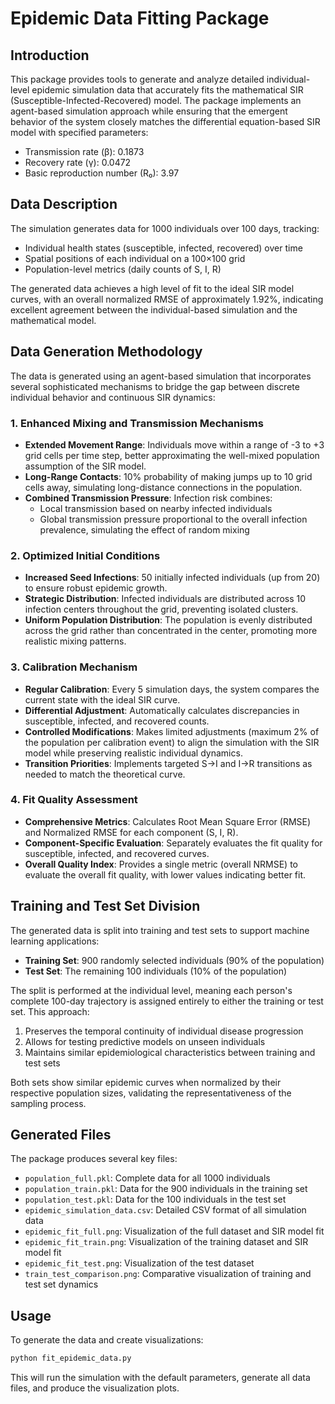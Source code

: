# Epidemic Data Fitting Package

## Introduction

This package provides tools to generate and analyze detailed individual-level epidemic simulation data that accurately fits the mathematical SIR (Susceptible-Infected-Recovered) model. The package implements an agent-based simulation approach while ensuring that the emergent behavior of the system closely matches the differential equation-based SIR model with specified parameters:

- Transmission rate (β): 0.1873
- Recovery rate (γ): 0.0472
- Basic reproduction number (R₀): 3.97

## Data Description

The simulation generates data for 1000 individuals over 100 days, tracking:

- Individual health states (susceptible, infected, recovered) over time
- Spatial positions of each individual on a 100×100 grid
- Population-level metrics (daily counts of S, I, R)

The generated data achieves a high level of fit to the ideal SIR model curves, with an overall normalized RMSE of approximately 1.92%, indicating excellent agreement between the individual-based simulation and the mathematical model.

## Data Generation Methodology

The data is generated using an agent-based simulation that incorporates several sophisticated mechanisms to bridge the gap between discrete individual behavior and continuous SIR dynamics:

### 1. Enhanced Mixing and Transmission Mechanisms

- **Extended Movement Range**: Individuals move within a range of -3 to +3 grid cells per time step, better approximating the well-mixed population assumption of the SIR model.
- **Long-Range Contacts**: 10% probability of making jumps up to 10 grid cells away, simulating long-distance connections in the population.
- **Combined Transmission Pressure**: Infection risk combines:
  - Local transmission based on nearby infected individuals
  - Global transmission pressure proportional to the overall infection prevalence, simulating the effect of random mixing

### 2. Optimized Initial Conditions

- **Increased Seed Infections**: 50 initially infected individuals (up from 20) to ensure robust epidemic growth.
- **Strategic Distribution**: Infected individuals are distributed across 10 infection centers throughout the grid, preventing isolated clusters.
- **Uniform Population Distribution**: The population is evenly distributed across the grid rather than concentrated in the center, promoting more realistic mixing patterns.

### 3. Calibration Mechanism

- **Regular Calibration**: Every 5 simulation days, the system compares the current state with the ideal SIR curve.
- **Differential Adjustment**: Automatically calculates discrepancies in susceptible, infected, and recovered counts.
- **Controlled Modifications**: Makes limited adjustments (maximum 2% of the population per calibration event) to align the simulation with the SIR model while preserving realistic individual dynamics.
- **Transition Priorities**: Implements targeted S→I and I→R transitions as needed to match the theoretical curve.

### 4. Fit Quality Assessment

- **Comprehensive Metrics**: Calculates Root Mean Square Error (RMSE) and Normalized RMSE for each component (S, I, R).
- **Component-Specific Evaluation**: Separately evaluates the fit quality for susceptible, infected, and recovered curves.
- **Overall Quality Index**: Provides a single metric (overall NRMSE) to evaluate the overall fit quality, with lower values indicating better fit.

## Training and Test Set Division

The generated data is split into training and test sets to support machine learning applications:

- **Training Set**: 900 randomly selected individuals (90% of the population)
- **Test Set**: The remaining 100 individuals (10% of the population)

The split is performed at the individual level, meaning each person's complete 100-day trajectory is assigned entirely to either the training or test set. This approach:

1. Preserves the temporal continuity of individual disease progression
2. Allows for testing predictive models on unseen individuals
3. Maintains similar epidemiological characteristics between training and test sets

Both sets show similar epidemic curves when normalized by their respective population sizes, validating the representativeness of the sampling process.

## Generated Files

The package produces several key files:

- `population_full.pkl`: Complete data for all 1000 individuals
- `population_train.pkl`: Data for the 900 individuals in the training set
- `population_test.pkl`: Data for the 100 individuals in the test set
- `epidemic_simulation_data.csv`: Detailed CSV format of all simulation data
- `epidemic_fit_full.png`: Visualization of the full dataset and SIR model fit
- `epidemic_fit_train.png`: Visualization of the training dataset and SIR model fit
- `epidemic_fit_test.png`: Visualization of the test dataset
- `train_test_comparison.png`: Comparative visualization of training and test set dynamics

## Usage

To generate the data and create visualizations:

```python
python fit_epidemic_data.py
```

This will run the simulation with the default parameters, generate all data files, and produce the visualization plots. 